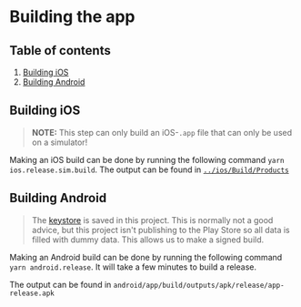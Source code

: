 # Building the app

## Table of contents
1. [Building iOS](#building-ios)
1. [Building Android](#building-android)

## Building iOS
> **NOTE:** This step can only build an iOS-`.app` file that can only be used on a simulator!

Making an iOS build can be done by running the following command `yarn ios.release.sim.build`.
The output can be found in [`../ios/Build/Products`](../ios/Build/Products)

## Building Android
> The [keystore](../android/app/sLSwagLab.keystore) is saved in this project. This is normally not a good advice, but this project isn't publishing to the Play Store so all data is filled with dummy data.
> This allows us to make a signed build.

Making an Android build can be done by running the following command `yarn android.release`. It will take a few minutes to build a release.

The output can be found in `android/app/build/outputs/apk/release/app-release.apk`
